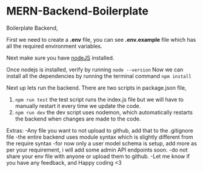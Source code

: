 # MERN-Backend-Boilerplate

Boilerplate Backend, 


First we need to create a <b>.env</b> file, you can see <b>.env.example</b> file which has all the required environment variables.

Next make sure you have [nodeJS](https://nodejs.org/en) installed.

Once nodejs is installed, verify by running 
```node --version```
Now we can install all the dependencies by running the terminal command 
```npm install```

Next up lets run the backend. There are two scripts in package.json file, 

1. ```npm run test``` 
the test script runs the index.js file but we will have to manually restart it every time we update the code.
2. ```npm run dev``` 
the dev script uses nodemon, which automatically restarts the backend when changes are made to the code.


Extras: 
-Any file you want to not upload to github, add that to the .gitignore file
-the entire backend uses module syntax which is slightly different from the require syntax
-for now only a user model schema is setup, add more as per your requirement, i will add some admin API endpoints soon.
-do not share your env file with anyone or upload them to github.
-Let me know if you have any feedback, and Happy coding <3